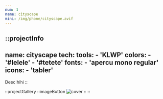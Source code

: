 ```yaml
---
num: 1
name: cityscape
mini: /img/phone/cityscape.avif
---
```


::projectInfo
---
name: cityscape
tech: 
    tools:
      - 'KLWP'
    colors:
      - '#lelele'
      - '#tetete'
    fonts:
      - 'apercu mono regular'
    icons:
      - 'tabler'
---
Desc hihi
::

::projectGallery
  ::imageButton
    ![cover](/img/phone/cityscape.avif)
  :: 
::

<!-- 
::projectFeatures
- Authentication with JWT token
- Custom notification & alert
- Interface customization
- Wikipedia API for search and data
- User search and library compare
:: -->
